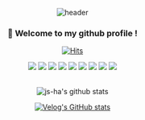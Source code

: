 <div align="center">

![header](https://capsule-render.vercel.app/api?type=Cylinder&text=Jisu%20Ha)

###  :wave: Welcome to my github profile !


[![Hits](https://hits.seeyoufarm.com/api/count/incr/badge.svg?url=https%3A%2F%2Fgithub.com%2Fjs-ha&count_bg=%23CB8AFF&title_bg=%23555555&icon=&icon_color=%23E7E7E7&title=hits&edge_flat=false)](https://github.com/js-ha)
<div>
 


<img src="https://img.shields.io/badge/HTML5-E34F26?style=for-the-badge&logo=HTML5&logoColor=white">
<img src="https://img.shields.io/badge/CSS3-1572B6?style=for-the-badge&logo=CSS3&logoColor=white">
<img src="https://img.shields.io/badge/Tailwind CSS-06B6D4?style=for-the-badge&logo=Tailwind CSS&logoColor=white">
<img src="https://img.shields.io/badge/JavaScript-F7DF1E?style=for-the-badge&logo=JavaScript&logoColor=white">
<img src="https://img.shields.io/badge/TypeScript-3178C6?style=for-the-badge&logo=TypeScript&logoColor=white">
<img src="https://img.shields.io/badge/React-61DAFB?style=for-the-badge&logo=React&logoColor=white">
<img src="https://img.shields.io/badge/Next.js-000000?style=for-the-badge&logo=Next.js&logoColor=white">
<img src="https://img.shields.io/badge/MongoDB-47A248?style=for-the-badge&logo=MongoDB&logoColor=white">
<img src="https://img.shields.io/badge/github-181717?style=for-the-badge&logo=github&logoColor=white">




<div>


<br>

![js-ha's github stats](https://github-readme-stats.vercel.app/api?username=js-ha&show_icons=true)


</div>

<div>


 [![Velog's GitHub stats](https://velog-readme-stats.vercel.app/api?name=jsha2022&color=white)](https://velog.io/@jsha2022)
</div>

</div>
</div>
